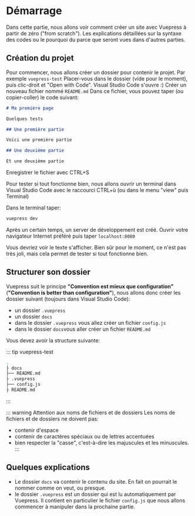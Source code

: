 # Démarrage

Dans cette partie, nous allons voir comment créer un site avec Vuepress à partir de zéro ("from scratch"). Les explications détaillées sur la syntaxe des codes ou le pourquoi du parce que seront vues dans d'autres parties.

## Création du projet

Pour commencer, nous allons créer un dossier pour contenir le projet.
Par exemple `vuepress-test`
Placer-vous dans le dossier (vide pour le moment), puis clic-droit et "Open with Code".
Visual Studio Code s'ouvre :)
Créer un nouveau fichier nommé `README.md`
Dans ce fichier, vous pouvez taper (ou copier-coller) le code suivant:

```markdown
# Ma première page

Quelques tests

## Une première partie

Voici une première partie

## Une deuxième partie

Et une deuxième partie
```

Enregistrer le fichier avec CTRL+S

Pour tester si tout fonctionne bien, nous allons ouvrir un terminal dans Visual Studio Code avec le raccourci CTRL+ù (ou dans le menu "view" puis Terminal)

Dans le terminal taper:

```powershell
vuepress dev
```

Après un certain temps, un server de développement est créé. Ouvrir votre navigateur Internet préféré puis taper `localhost:8080`

Vous devriez voir le texte s'afficher. Bien sûr pour le moment, ce n'est pas très joli, mais cela permet de tester si tout fonctionne bien.

## Structurer son dossier

Vuepress suit le principe **"Convention est mieux que configuration"** (**"Convention is better than configuration"**), nous allons donc créer les dossier suivant (toujours dans Visual Studio Code):

- un dossier `.vuepress`
- un dossier `docs`
- dans le dossier `.vuepress` vous allez créer un fichier `config.js`
- dans le dossier `docs`vous aller créer un fichier `README.md`

Vous devez avoir la structure suivante:

::: tip vuepress-test

```sh
.
├ docs
├── README.md
├ .vuepress
├── config.js
├ README.md
```

:::

::: warning Attention aux noms de fichiers et de dossiers
Les noms de fichiers et de dossiers ne doivent pas:

- contenir d'espace
- contenir de caractères spéciaux ou de lettres accentuées
- bien respecter la "casse", c'est-à-dire les majuscules et les minuscules.
  :::

## Quelques explications

- Le dossier `docs` va contenir le contenu du site. En fait on pourrait le nommer comme on veut, ou presque.
- le dossier `.vuepress` est un dossier qui est lu automatiquement par Vuepress. Il contient en particulier le fichier `config.js` que nous allons commencer à manipuler dans la prochaine partie.
